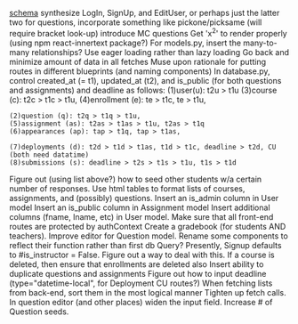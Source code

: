 [schema](https://drawsql.app/appacademy-2/diagrams/my_assign#)
synthesize LogIn, SignUp, and EditUser, or perhaps just the latter two
for questions, incorporate something like pickone/picksame (will require bracket look-up)
introduce MC questions
Get 'x<sup>2</sup>' to render properly (using npm react-innertext package?)
For models.py, insert the many-to-many relationships?
Use eager loading rather than lazy loading
Go back and minimize amount of data in all fetches
Muse upon rationale for putting routes in different blueprints (and naming components)
In database.py, control created_at (= t1), updated_at (t2), and is_public (for both
    questions and assignments) and deadline as follows:
    (1)user(u): t2u > t1u
    (3)course (c): t2c > t1c > t1u,
    (4)enrollment (e): te > t1c, te > t1u,

    (2)question (q): t2q > t1q > t1u,
    (5)assignment (as): t2as > t1as > t1u, t2as > t1q
    (6)appearances (ap): tap > t1q, tap > t1as,

    (7)deployments (d): t2d > t1d > t1as, t1d > t1c, deadline > t2d, CU (both need datatime)
    (8)submissions (s): deadline > t2s > t1s > t1u, t1s > t1d

Figure out (using list above?) how to seed other students w/a certain number of responses.
Use html tables to format lists of courses, assignments, and (possibly) questions.
Insert an is_admin column in User model
Insert an is_public column in Assignment model
Insert additional columns (fname, lname, etc) in User model.
Make sure that all front-end routes are protected by authContext
Create a gradebook (for students AND teachers).
Improve editor for Question model.
Rename some components to reflect their function rather than first db Query?
Presently, Signup defaults to #is_instructor = False.  Figure out a way to deal with this.
If a course is deleted, then ensure that enrollments are deleted also
Insert ability to duplicate questions and assignments
Figure out how to input deadline (type="datetime-local", for Deployment CU routes?)
When fetching lists from back-end, sort them in the most logical manner
Tighten up fetch calls.
In question editor (and other places) widen the input field.
Increase # of Question seeds.
